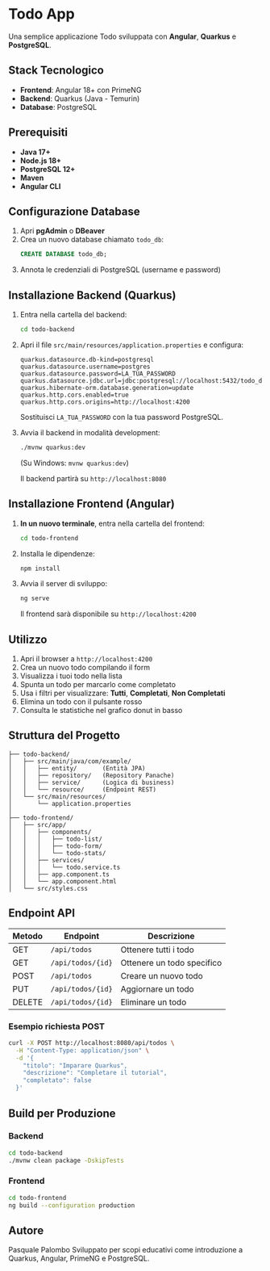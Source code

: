 # Todo App
Una semplice applicazione Todo sviluppata con **Angular**, **Quarkus** e **PostgreSQL**.

## Stack Tecnologico
- **Frontend**: Angular 18+ con PrimeNG
- **Backend**: Quarkus (Java - Temurin)
- **Database**: PostgreSQL

## Prerequisiti
- **Java 17+**
- **Node.js 18+**
- **PostgreSQL 12+**
- **Maven**
- **Angular CLI**

## Configurazione Database
1. Apri **pgAdmin** o **DBeaver**
2. Crea un nuovo database chiamato `todo_db`:
   ```sql
   CREATE DATABASE todo_db;
   ```
3. Annota le credenziali di PostgreSQL (username e password)

## Installazione Backend (Quarkus)
1. Entra nella cartella del backend:
   ```bash
   cd todo-backend
   ```

2. Apri il file `src/main/resources/application.properties` e configura:
   ```properties
   quarkus.datasource.db-kind=postgresql
   quarkus.datasource.username=postgres
   quarkus.datasource.password=LA_TUA_PASSWORD
   quarkus.datasource.jdbc.url=jdbc:postgresql://localhost:5432/todo_db
   quarkus.hibernate-orm.database.generation=update
   quarkus.http.cors.enabled=true
   quarkus.http.cors.origins=http://localhost:4200
   ```
   Sostituisci `LA_TUA_PASSWORD` con la tua password PostgreSQL.

3. Avvia il backend in modalità development:
   ```bash
   ./mvnw quarkus:dev
   ```
   (Su Windows: `mvnw quarkus:dev`)

   Il backend partirà su `http://localhost:8080`

## Installazione Frontend (Angular)

1. **In un nuovo terminale**, entra nella cartella del frontend:
   ```bash
   cd todo-frontend
   ```

2. Installa le dipendenze:
   ```bash
   npm install
   ```

3. Avvia il server di sviluppo:
   ```bash
   ng serve
   ```

   Il frontend sarà disponibile su `http://localhost:4200`

## Utilizzo
1. Apri il browser a `http://localhost:4200`
2. Crea un nuovo todo compilando il form
3. Visualizza i tuoi todo nella lista
4. Spunta un todo per marcarlo come completato
5. Usa i filtri per visualizzare: **Tutti**, **Completati**, **Non Completati**
6. Elimina un todo con il pulsante rosso
7. Consulta le statistiche nel grafico donut in basso

## Struttura del Progetto

```
├── todo-backend/
│   ├── src/main/java/com/example/
│   │   ├── entity/       (Entità JPA)
│   │   ├── repository/   (Repository Panache)
│   │   ├── service/      (Logica di business)
│   │   └── resource/     (Endpoint REST)
│   └── src/main/resources/
│       └── application.properties
│
├── todo-frontend/
│   ├── src/app/
│   │   ├── components/
│   │   │   ├── todo-list/
│   │   │   ├── todo-form/
│   │   │   └── todo-stats/
│   │   ├── services/
│   │   │   └── todo.service.ts
│   │   ├── app.component.ts
│   │   └── app.component.html
│   └── src/styles.css
```

## Endpoint API

| Metodo | Endpoint | Descrizione |
|--------|----------|-------------|
| GET | `/api/todos` | Ottenere tutti i todo |
| GET | `/api/todos/{id}` | Ottenere un todo specifico |
| POST | `/api/todos` | Creare un nuovo todo |
| PUT | `/api/todos/{id}` | Aggiornare un todo |
| DELETE | `/api/todos/{id}` | Eliminare un todo |

### Esempio richiesta POST

```bash
curl -X POST http://localhost:8080/api/todos \
  -H "Content-Type: application/json" \
  -d '{
    "titolo": "Imparare Quarkus",
    "descrizione": "Completare il tutorial",
    "completato": false
  }'
```

## Build per Produzione

### Backend
```bash
cd todo-backend
./mvnw clean package -DskipTests
```

### Frontend
```bash
cd todo-frontend
ng build --configuration production
```

## Autore
Pasquale Palombo
Sviluppato per scopi educativi come introduzione a Quarkus, Angular, PrimeNG e PostgreSQL.